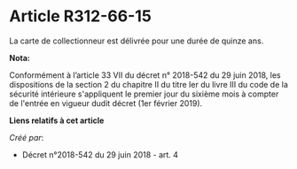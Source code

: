 # Article R312-66-15

La carte de collectionneur est délivrée pour une durée de quinze ans.

**Nota:**

Conformément à l’article 33 VII du décret n° 2018-542 du 29 juin 2018, les dispositions de la section 2 du chapitre II du
titre Ier du livre III du code de la sécurité intérieure s'appliquent le premier jour du sixième mois à compter de l'entrée
en vigueur dudit décret (1er février 2019).

**Liens relatifs à cet article**

_Créé par_:

  - Décret n°2018-542 du 29 juin 2018 - art. 4
